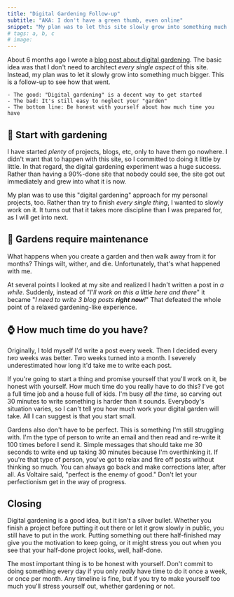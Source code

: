 ```yaml
---
title: "Digital Gardening Follow-up"
subtitle: "AKA: I don't have a green thumb, even online"
snippet: "My plan was to let this site slowly grow into something much bigger.  This is a follow-up to see how that went."
# tags: a, b, c
# image: 
---
```


About 6 months ago I wrote a [blog post about digital gardening](/blog/2022-01-08-digital-gardening.md).  The basic idea was that I don't need to architect *every single aspect* of this site.  Instead, my plan was to let it slowly grow into something much bigger.  This is a follow-up to see how that went.

```tldr
- The good: "Digital gardening" is a decent way to get started
- The bad: It's still easy to neglect your "garden"
- The bottom line: Be honest with yourself about how much time you have
```

## 🌹 Start with gardening

I have started *plenty* of projects, blogs, etc, only to have them go nowhere.  I didn't want that to happen with this site, so I committed to doing it little by little.  In that regard, the digital gardening experiment was a huge success.  Rather than having a 90%-done site that nobody could see, the site got out immediately and grew into what it is now.

My plan was to use this "digital gardening" approach for my personal projects, too.  Rather than try to finish *every single thing*, I wanted to slowly work on it.  It turns out that it takes more discipline than I was prepared for, as I will get into next.

## 🥀 Gardens require maintenance

What happens when you create a garden and then walk away from it for months?  Things wilt, wither, and die.  Unfortunately, that's what happened with me.

At several points I looked at my site and realized I hadn't written a post in *a while*.  Suddenly, instead of "*I'll work on this a little here and there*" it became "*I need to write 3 blog posts **right now**!*"  That defeated the whole point of a relaxed gardening-like experience.

## ⌚ How much time do you have?

Originally, I told myself I'd write a post every week.  Then I decided every *two* weeks was better.  Two weeks turned into a month.  I severely underestimated how long it'd take me to write each post.

If you're going to start a thing and promise yourself that you'll work on it, be honest with yourself.  How much time do you really have to do this?  I've got a full time job and a house full of kids.  I'm busy *all the time*, so carving out 30 minutes to write something is harder than it sounds.  Everybody's situation varies, so I can't tell you how much work your digital garden will take.  All I can suggest is that you start small.

Gardens also don't have to be perfect.  This is something I'm still struggling with.  I'm the type of person to write an email and then read and re-write it 100 times before I send it.  Simple messages that should take me 30 seconds to write end up taking 30 minutes because I'm overthinking it.  If you're that type of person, you've got to relax and fire off posts without thinking so much.  You can always go back and make corrections later, after all.  As Voltaire said, "perfect is the enemy of good."  Don't let your perfectionism get in the way of progress.

## Closing

Digital gardening is a good idea, but it isn't a silver bullet.  Whether you finish a project before putting it out there or let it grow slowly in public, you still have to put in the work.  Putting something out there half-finished may give you the motivation to keep going, or it might stress you out when you see that your half-done project looks, well, half-done.

The most important thing is to be honest with yourself.  Don't commit to doing something every day if you only *really* have time to do it once a week, or once per month.  Any timeline is fine, but if you try to make yourself too much you'll stress yourself out, whether gardening or not.